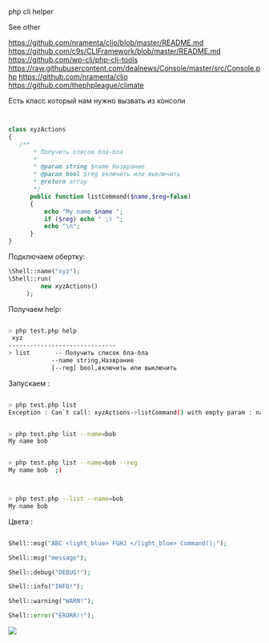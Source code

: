 php cli helper


See other 

https://github.com/nramenta/clio/blob/master/README.md
https://github.com/c9s/CLIFramework/blob/master/README.md
https://github.com/wp-cli/php-cli-tools
https://raw.githubusercontent.com/dealnews/Console/master/src/Console.php
https://github.com/nramenta/clio
https://github.com/thephpleague/climate



Есть класс который нам нужно вызвать из консоли 
```php


class xyzActions
{
   /**
       * Получить список бла-бла
       *
       * @param string $name Назврание
       * @param bool $reg включить или выключить
       * @return array
       */
      public function listCommand($name,$reg=false)
      {
          echo "My name $name ";
          if ($reg) echo " ;) ";
          echo "\n";
      }
}


```


Подключаем обертку: 

```php
\Shell::name("xyz");
\Shell::run(
         new xyzActions()
     );

```


Получаем help:

```bash

> php test.php help
 xyz
------------------------------
> list		 -- Получить список бла-бла
			--name string,Назврание
			[--reg] bool,включить или выключить


```


Запускаем : 
```bash

> php test.php list
Exception : Can`t call: xyzActions->listCommand() with empty param : name


> php test.php list --name=bob
My name bob


> php test.php list --name=bob --reg
My name bob  ;)



> php test.php --list --name=bob
My name bob
```



Цвета : 

```php

Shell::msg("ABC <light_blue> FGHJ </light_blue> Command();");

Shell::msg("message");

Shell::debug("DEBUG!");

Shell::info("INFO!");

Shell::warning("WARN!");

Shell::error("ERORR!!");

```

![](https://api.monosnap.com/rpc/file/download?id=rBvPAlUQsLJJUXDkS9Sd3PKlMTeN5g)